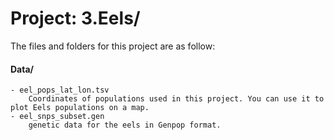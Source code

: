 # Project: 3.Eels/

The files and folders for this project are as follow:

#### Data/

	- eel_pops_lat_lon.tsv
		Coordinates of populations used in this project. You can use it to plot Eels populations on a map.
	- eel_snps_subset.gen
		genetic data for the eels in Genpop format.
	
